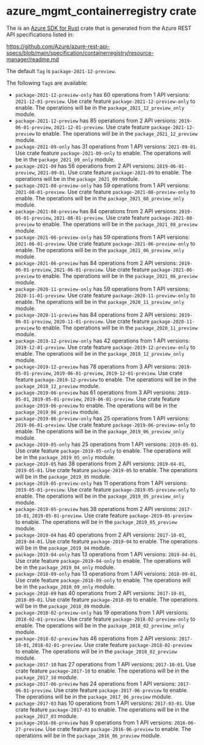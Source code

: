 # azure_mgmt_containerregistry crate

The is an [Azure SDK for Rust](https://github.com/Azure/azure-sdk-for-rust) crate that is generated from the Azure REST API specifications listed in:

https://github.com/Azure/azure-rest-api-specs/blob/main/specification/containerregistry/resource-manager/readme.md

The default `Tag` is `package-2021-12-preview`.

The following `Tag`s are available:

- `package-2021-12-preview-only` has 60 operations from 1 API versions: `2021-12-01-preview`. Use crate feature `package-2021-12-preview-only` to enable. The operations will be in the `package_2021_12_preview_only` module.
- `package-2021-12-preview` has 85 operations from 2 API versions: `2019-06-01-preview`, `2021-12-01-preview`. Use crate feature `package-2021-12-preview` to enable. The operations will be in the `package_2021_12_preview` module.
- `package-2021-09-only` has 31 operations from 1 API versions: `2021-09-01`. Use crate feature `package-2021-09-only` to enable. The operations will be in the `package_2021_09_only` module.
- `package-2021-09` has 56 operations from 2 API versions: `2019-06-01-preview`, `2021-09-01`. Use crate feature `package-2021-09` to enable. The operations will be in the `package_2021_09` module.
- `package-2021-08-preview-only` has 59 operations from 1 API versions: `2021-08-01-preview`. Use crate feature `package-2021-08-preview-only` to enable. The operations will be in the `package_2021_08_preview_only` module.
- `package-2021-08-preview` has 84 operations from 2 API versions: `2019-06-01-preview`, `2021-08-01-preview`. Use crate feature `package-2021-08-preview` to enable. The operations will be in the `package_2021_08_preview` module.
- `package-2021-06-preview-only` has 59 operations from 1 API versions: `2021-06-01-preview`. Use crate feature `package-2021-06-preview-only` to enable. The operations will be in the `package_2021_06_preview_only` module.
- `package-2021-06-preview` has 84 operations from 2 API versions: `2019-06-01-preview`, `2021-06-01-preview`. Use crate feature `package-2021-06-preview` to enable. The operations will be in the `package_2021_06_preview` module.
- `package-2020-11-preview-only` has 59 operations from 1 API versions: `2020-11-01-preview`. Use crate feature `package-2020-11-preview-only` to enable. The operations will be in the `package_2020_11_preview_only` module.
- `package-2020-11-preview` has 84 operations from 2 API versions: `2019-06-01-preview`, `2020-11-01-preview`. Use crate feature `package-2020-11-preview` to enable. The operations will be in the `package_2020_11_preview` module.
- `package-2019-12-preview-only` has 42 operations from 1 API versions: `2019-12-01-preview`. Use crate feature `package-2019-12-preview-only` to enable. The operations will be in the `package_2019_12_preview_only` module.
- `package-2019-12-preview` has 78 operations from 3 API versions: `2019-05-01-preview`, `2019-06-01-preview`, `2019-12-01-preview`. Use crate feature `package-2019-12-preview` to enable. The operations will be in the `package_2019_12_preview` module.
- `package-2019-06-preview` has 61 operations from 3 API versions: `2019-05-01`, `2019-05-01-preview`, `2019-06-01-preview`. Use crate feature `package-2019-06-preview` to enable. The operations will be in the `package_2019_06_preview` module.
- `package-2019-06-preview-only` has 25 operations from 1 API versions: `2019-06-01-preview`. Use crate feature `package-2019-06-preview-only` to enable. The operations will be in the `package_2019_06_preview_only` module.
- `package-2019-05-only` has 25 operations from 1 API versions: `2019-05-01`. Use crate feature `package-2019-05-only` to enable. The operations will be in the `package_2019_05_only` module.
- `package-2019-05` has 38 operations from 2 API versions: `2019-04-01`, `2019-05-01`. Use crate feature `package-2019-05` to enable. The operations will be in the `package_2019_05` module.
- `package-2019-05-preview-only` has 11 operations from 1 API versions: `2019-05-01-preview`. Use crate feature `package-2019-05-preview-only` to enable. The operations will be in the `package_2019_05_preview_only` module.
- `package-2019-05-preview` has 38 operations from 2 API versions: `2017-10-01`, `2019-05-01-preview`. Use crate feature `package-2019-05-preview` to enable. The operations will be in the `package_2019_05_preview` module.
- `package-2019-04` has 40 operations from 2 API versions: `2017-10-01`, `2019-04-01`. Use crate feature `package-2019-04` to enable. The operations will be in the `package_2019_04` module.
- `package-2019-04-only` has 13 operations from 1 API versions: `2019-04-01`. Use crate feature `package-2019-04-only` to enable. The operations will be in the `package_2019_04_only` module.
- `package-2018-09-only` has 13 operations from 1 API versions: `2018-09-01`. Use crate feature `package-2018-09-only` to enable. The operations will be in the `package_2018_09_only` module.
- `package-2018-09` has 40 operations from 2 API versions: `2017-10-01`, `2018-09-01`. Use crate feature `package-2018-09` to enable. The operations will be in the `package_2018_09` module.
- `package-2018-02-preview-only` has 19 operations from 1 API versions: `2018-02-01-preview`. Use crate feature `package-2018-02-preview-only` to enable. The operations will be in the `package_2018_02_preview_only` module.
- `package-2018-02-preview` has 46 operations from 2 API versions: `2017-10-01`, `2018-02-01-preview`. Use crate feature `package-2018-02-preview` to enable. The operations will be in the `package_2018_02_preview` module.
- `package-2017-10` has 27 operations from 1 API versions: `2017-10-01`. Use crate feature `package-2017-10` to enable. The operations will be in the `package_2017_10` module.
- `package-2017-06-preview` has 24 operations from 1 API versions: `2017-06-01-preview`. Use crate feature `package-2017-06-preview` to enable. The operations will be in the `package_2017_06_preview` module.
- `package-2017-03` has 10 operations from 1 API versions: `2017-03-01`. Use crate feature `package-2017-03` to enable. The operations will be in the `package_2017_03` module.
- `package-2016-06-preview` has 9 operations from 1 API versions: `2016-06-27-preview`. Use crate feature `package-2016-06-preview` to enable. The operations will be in the `package_2016_06_preview` module.